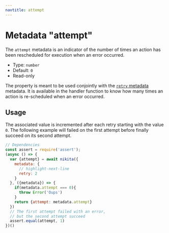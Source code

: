 ```yaml
---
navtitle: attempt
---
```


# Metadata "attempt"

The `attempt` metadata is an indicator of the number of times an action has been rescheduled for execution when an error occurred.

* Type: `number`
* Default: `0`
* Read-only

The property is meant to be used conjointly with the [`retry` metadata](/current/metadata/retry/) metadata. It is available in the handler function to know how many times an action is re-scheduled when an error occurred.

## Usage

The associated value is incremented after each retry starting with the value `0`. The following example will failed on the first attempt before finally succeed on its second attempt.

```js
// Dependencies
const assert = require('assert');
(async () => {
  var {attempt} = await nikita({
    metadata: {
      // highlight-next-line
      retry: 2
    }
  }, ({metadata}) => {
    if(metadata.attempt === 0){
      throw Error('Oups')
    }
    return {attempt: metadata.attempt}
  })
  // The first attempt failed with an error,
  // but the second attempt succeed
  assert.equal(attempt, 1)
})()
```
